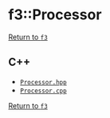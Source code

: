 # f3::Processor

[Return to `f3`](/docs/f3.md)

## C++

- [`Processor.hpp`](/src/f3/Processor.hpp)
- [`Processor.cpp`](/src/f3/Processor.cpp)

[Return to `f3`](/docs/f3.md)